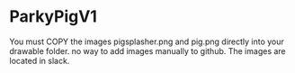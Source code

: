 # ParkyPigV1

You must COPY the images pigsplasher.png and pig.png directly into your drawable folder. no way to add images manually to github. The images are located in slack.
